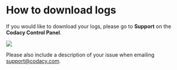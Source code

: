 # How to download logs

If you would like to download your logs, please go to **Support** on the **Codacy Control Panel**.

![](/images/image-0.gif)

Please also include a description of your issue when emailing [support@codacy.com](mailto:support@codacy.com).
